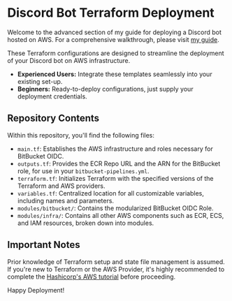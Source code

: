 # Discord Bot Terraform Deployment

Welcome to the advanced section of my guide for deploying a Discord bot hosted on AWS. For a comprehensive walkthrough, please visit [my guide](https://vkice.me/posts/discord-python-bot-docker-ecs-aws/).

These Terraform configurations are designed to streamline the deployment of your Discord bot on AWS infrastructure. 
- **Experienced Users:** Integrate these templates seamlessly into your existing set-up.
- **Beginners:** Ready-to-deploy configurations, just supply your deployment credentials.

## Repository Contents

Within this repository, you'll find the following files:

- `main.tf`: Establishes the AWS infrastructure and roles necessary for BitBucket OIDC.
- `outputs.tf`: Provides the ECR Repo URL and the ARN for the BitBucket role, for use in your `bitbucket-pipelines.yml`.
- `terraform.tf`: Initializes Terraform with the specified versions of the Terraform and AWS providers.
- `variables.tf`: Centralized location for all customizable variables, including names and parameters.
- `modules/bitbucket/`: Contains the modularized BitBucket OIDC Role.
- `modules/infra/`: Contains all other AWS components such as ECR, ECS, and IAM resources, broken down into modules.

## Important Notes

Prior knowledge of Terraform setup and state file management is assumed. If you're new to Terraform or the AWS Provider, it's highly recommended to complete the [Hashicorp's AWS tutorial](https://developer.hashicorp.com/terraform/tutorials/aws-get-started) before proceeding.

Happy Deployment!